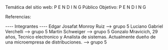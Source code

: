 Temática del sitio web:  P E N D I N G
Público Objetivo: P E N D I N G

Referencias:

---- Integrantes ----
Edgar Josafat Monroy Ruiz --> grupo 5
Luciano Gabriel Verchelli --> grupo 5
Martin Schweiger --> grupo 5
Gonzalo Mravicich, 29 años, Tecnico electronico y Analista de sistemas. Actualmente dueño de una microempresa de distribuciones. --> grupo 5